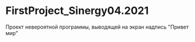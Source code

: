 # FirstProject_Sinergy04.2021
Проект невероятной программы, выводящей на экран надпись "Привет мир"

